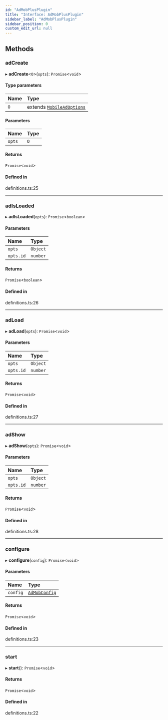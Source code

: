 ```yaml
---
id: "AdMobPlusPlugin"
title: "Interface: AdMobPlusPlugin"
sidebar_label: "AdMobPlusPlugin"
sidebar_position: 0
custom_edit_url: null
---
```


## Methods

### adCreate

▸ **adCreate**<`O`\>(`opts`): `Promise`<`void`\>

#### Type parameters

| Name | Type |
| :------ | :------ |
| `O` | extends [`MobileAdOptions`](../index.md#mobileadoptions) |

#### Parameters

| Name | Type |
| :------ | :------ |
| `opts` | `O` |

#### Returns

`Promise`<`void`\>

#### Defined in

definitions.ts:25

___

### adIsLoaded

▸ **adIsLoaded**(`opts`): `Promise`<`boolean`\>

#### Parameters

| Name | Type |
| :------ | :------ |
| `opts` | `Object` |
| `opts.id` | `number` |

#### Returns

`Promise`<`boolean`\>

#### Defined in

definitions.ts:26

___

### adLoad

▸ **adLoad**(`opts`): `Promise`<`void`\>

#### Parameters

| Name | Type |
| :------ | :------ |
| `opts` | `Object` |
| `opts.id` | `number` |

#### Returns

`Promise`<`void`\>

#### Defined in

definitions.ts:27

___

### adShow

▸ **adShow**(`opts`): `Promise`<`void`\>

#### Parameters

| Name | Type |
| :------ | :------ |
| `opts` | `Object` |
| `opts.id` | `number` |

#### Returns

`Promise`<`void`\>

#### Defined in

definitions.ts:28

___

### configure

▸ **configure**(`config`): `Promise`<`void`\>

#### Parameters

| Name | Type |
| :------ | :------ |
| `config` | [`AdMobConfig`](../index.md#admobconfig) |

#### Returns

`Promise`<`void`\>

#### Defined in

definitions.ts:23

___

### start

▸ **start**(): `Promise`<`void`\>

#### Returns

`Promise`<`void`\>

#### Defined in

definitions.ts:22
